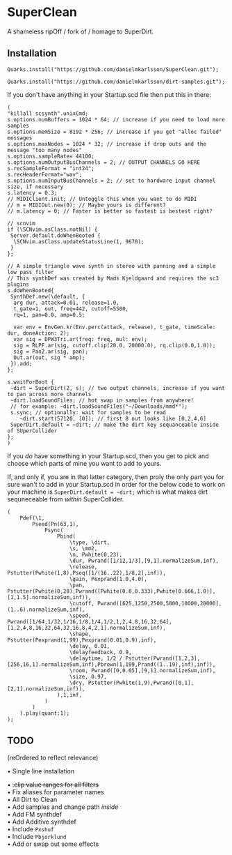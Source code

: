 # SuperClean
A shameless ripOff / fork of / homage to SuperDirt.

## Installation

`Quarks.install("https://github.com/danielmkarlsson/SuperClean.git");`

`Quarks.install("https://github.com/danielmkarlsson/dirt-samples.git");`

If you don't have anything in your Startup.scd file then put this in there:

```
(
"killall scsynth".unixCmd;
s.options.numBuffers = 1024 * 64; // increase if you need to load more samples
s.options.memSize = 8192 * 256; // increase if you get "alloc failed" messages
s.options.maxNodes = 1024 * 32; // increase if drop outs and the message "too many nodes"
s.options.sampleRate= 44100;
s.options.numOutputBusChannels = 2; // OUTPUT CHANNELS GO HERE
s.recSampleFormat = "int24";
s.recHeaderFormat="wav";
s.options.numInputBusChannels = 2; // set to hardware input channel size, if necessary
s.latency = 0.3;
// MIDIClient.init; // Untoggle this when you want to do MIDI
// m = MIDIOut.new(0); // Maybe yours is different?
// m.latency = 0; // Faster is better so fastest is bestest right?

// scnvim
if (\SCNvim.asClass.notNil) {
 Server.default.doWhenBooted {
  \SCNvim.asClass.updateStatusLine(1, 9670);
 }
};

// A simple triangle wave synth in stereo with panning and a simple low pass filter
// This synthDef was created by Mads Kjeldgaard and requires the sc3 plugins
s.doWhenBooted{
 SynthDef.new(\default, {
  arg dur, attack=0.01, release=1.0,
  t_gate=1, out, freq=442, cutoff=5500,
  rq=1, pan=0.0, amp=0.5;

  var env = EnvGen.kr(Env.perc(attack, release), t_gate, timeScale: dur, doneAction: 2);
  var sig = DPW3Tri.ar(freq: freq, mul: env);
  sig = RLPF.ar(sig, cutoff.clip(20.0, 20000.0), rq.clip(0.0,1.0));
  sig = Pan2.ar(sig, pan);
  Out.ar(out, sig * amp);
 }).add;
};

s.waitForBoot {
 ~dirt = SuperDirt(2, s); // two output channels, increase if you want to pan across more channels
 ~dirt.loadSoundFiles; // hot swap in samples from anywhere!
 // for example: ~dirt.loadSoundFiles("~/Downloads/mmd*");
 s.sync; // optionally: wait for samples to be read
    ~dirt.start(57120, [0]); // first 8 out looks like [0,2,4,6]
 SuperDirt.default = ~dirt; // make the dirt key sequanceable inside of SUperCollider
};
)
```

If you _do_ have something in your Startup.scd, then you get to pick and choose which parts of mine you want to add to yours.

If, and only if, you are in that latter category, then proly the only part you for sure wan't to add in your Startup.scd in 
order for the below code to work on your machine is `SuperDirt.default = ~dirt;` which is what makes dirt sequneceable from
_within_ SuperCollider.

```text
(
    Pdef(\1,
        Pseed(Pn(63,1),
            Psync(
                Pbind(
                    \type, \dirt,
                    \s, \mm2,
                    \n, Pwhite(0,23),
                    \dur, Pwrand([1/12,1/3],[9,1].normalizeSum,inf),
                    \release, Pstutter(Pwhite(1,8),Pseq([1/(16..22),1/8,2],inf)),
                    \gain, Pexprand(1.0,4.0),
                    \pan, Pstutter(Pwhite(0,28),Pwrand([Pwhite(0.0,0.333),Pwhite(0.666,1.0)],[1,1.5].normalizeSum,inf)),
                    \cutoff, Pwrand([625,1250,2500,5000,10000,20000],(1..6).normalizeSum,inf),
                    \speed, Pwrand([1/64,1/32,1/16,1/8,1/4,1/2,1,2,4,8,16,32,64],[1,2,4,8,16,32,64,32,16,8,4,2,1].normalizeSum,inf),
                    \shape, Pstutter(Pexprand(1,99),Pexprand(0.01,0.9),inf), 
                    \delay, 0.01,
                    \delayfeedback, 0.9,
                    \delaytime, 1/2 / Pstutter(Pwrand([1,2,3],[256,16,1].normalizeSum,inf),Pbrown(1,199,Prand((1..19),inf),inf)),
                    \room, Pwrand([0,0.05],[9,1].normalizeSum,inf),
                    \size, 0.97,
                    \dry, Pstutter(Pwhite(1,9),Pwrand([0,1],[2,1].normalizeSum,inf)),
                ),1,inf,
            )
        )
    ).play(quant:1);
);
```


## TODO  
(reOrdered to reflect relevance)  

• Single line installation  

• ~~.clip value ranges for all filters~~  
• Fix aliases for parameter names  
• All Dirt to Clean  
• Add samples and change path _inside_   
• Add FM synthdef  
• Add Additive synthdef    
• Include `Pxshuf`  
• Include `Pbjorklund`  
• Add or swap out some effects  
